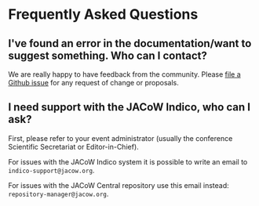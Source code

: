# Frequently Asked Questions

## I've found an error in the documentation/want to suggest something. Who can I contact?

We are really happy to have feedback from the community. Please [file a Github issue](https://github.com/JACoW-org/docs/issues) for any request of change or proposals.

## I need support with the JACoW Indico, who can I ask?

First, please refer to your event administrator (usually the conference Scientific Secretariat or Editor-in-Chief).

For issues with the JACoW Indico system it is possible to write an email to 
`indico-support@jacow.org`.

For issues with the JACoW Central repository use this email instead: 
`repository-manager@jacow.org`.
